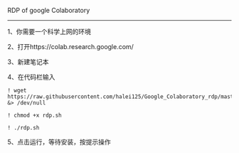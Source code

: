 RDP of google Colaboratory
___
1、你需要一个科学上网的环境

2、打开https://colab.research.google.com/

3、新建笔记本

4、在代码栏输入

```shell
! wget https://raw.githubusercontent.com/halei125/Google_Colaboratory_rdp/master/rdp.sh &> /dev/null

! chmod +x rdp.sh

! ./rdp.sh
```

5、点击运行，等待安装，按提示操作
